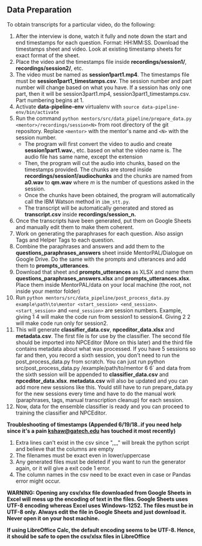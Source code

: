 Data Preparation
---------------
To obtain transcripts for a particular video, do the following:

  1. After the interview is done, watch it fully and note down the start and end timestamps for each question. Format: HH:MM:SS. Download the timestamps sheet and video. Look at existing timestamp sheets for exact format of the sheet.
  2. Place the video and the timestamps file inside **recordings/session1/**, **recordings/session2/**, etc.
  3. The video must be named as **session1part1.mp4**. The timestamps file must be **session1part1_timestamps.csv**. The session number and part number will change based on what you have. If a session has only one part, then it will be session3part1.mp4, session3part1_timestamps.csv. Part numbering begins at 1.
  4. Activate **data-pipeline-env** virtualenv with `source data-pipeline-env/bin/activate`
  5. Run the command `python mentors/src/data_pipeline/prepare_data.py <mentor>/recordings/session<N>` from root directory of the git repository. Replace `<mentor>` with the mentor's name and `<N>` with the session number.
      - The program will first convert the video to audio and create **session1part1.wav.**, etc. based on what the video name is. The audio file has same name, except the extension
      - Then, the program will cut the audio into chunks, based on the timestamps provided. The chunks are stored inside **recordings/session1/audiochunks** and the chunks are named from **a0.wav** to **qm.wav** where *m* is the number of questions asked in the session.
      - Once the chunks have been obtained, the program will automatically call the IBM Watson method in `ibm_stt.py`.
      - The transcript will be automatically generated and stored as **transcript.csv** inside **recordings/session_n.**
  6. Once the transcripts have been generated, put them on Google Sheets and manually edit them to make them coherent.
  7. Work on generating the paraphrases for each question. Also assign Tags and Helper Tags to each question.
  8. Combine the paraphrases and answers and add them to the **questions_paraphrases_answers** sheet inside MentorPAL/Dialogue on Google Drive. Do the same with the prompts and utterances and add them to **prompts_utterances**.
  9. Download that sheet and **prompts_utterances** as XLSX and name them **questions_paraphrases_answers.xlsx** and **prompts_utterances.xlsx**. Place them inside MentorPAL/data on your local machine (the root, not inside your mentor folder)
  10. Run `python mentors/src/data_pipeline/post_process_data.py example\path\to\mentor <start_session> <end_session>`. `<start_session>` and `<end_session>` are session numbers. Example, giving 1 4 will make the code run from session1 to session4. Giving 2 2 will make code run only for session2.
  11. This will generate **classifier_data.csv**, **npceditor_data.xlsx** and **metadata.csv**. The first file is for use by the classifier. The second file should be imported into NPCEditor (More on this later) and the third file contains metadata about what was processed. If you have 5 sessions so far and then, you record a sixth session, you don't need to run the post_process_data.py from scratch. You can just run python src/post_process_data.py /example/path/to/mentor 6 6` and data from the sixth session will be appended to **classifier_data.csv** and **npceditor_data.xlsx**. **metadata.csv** will also be updated and you can add more new sessions like this. Yould still have to run prepare_data.py for the new sessions every time and have to do the manual work (paraphrases, tags, manual transcription cleanup) for each session.
  12. Now, data for the ensemble classifier is ready and you can proceed to training the classifier and NPCEditor.

  **Troubleshooting of timestamps (Appended 6/19/18..if you need help since it's a pain kshaw@gatech.edu has touched it most recently)**
  1. Extra lines can't exist in the csv since ",,,," will break the python script and believe that the columns are empty
  2. The filenames must be exact even in lower/uppercase
  3. Any generated files must be deleted if you want to run the generator again, or it will give a exit code 1 error.
  4. The column names in the csv need to be exact even in case or Pandas error might occur.

  **WARNING: Opening any csv/xlsx file downloaded from Google Sheets in Excel will mess up the encoding of text in the files. Google Sheets uses UTF-8 encoding whereas Excel uses Windows-1252. The files must be in UTF-8 only. Always edit the file in Google Sheets and just download it. Never open it on your host machine.**

  **If using LibreOffice Calc, the default encoding seems to be UTF-8. Hence, it should be safe to open the csv/xlsx files in LibreOffice**

